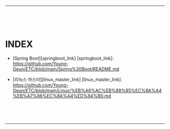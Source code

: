 - - -
<br><br><br>



# INDEX

* [Spring Boot][springboot_link]
[springboot_link]: https://github.com/Young-Geun/ETC/blob/main/Spring%20Boot/README.md

* [리눅스 마스터][linux_master_link]
[linux_master_link]: https://github.com/Young-Geun/ETC/blob/main/Linux/%EB%A6%AC%EB%88%85%EC%8A%A4%EB%A7%88%EC%8A%A4%ED%84%B0.md

<br><br><br>
- - -
